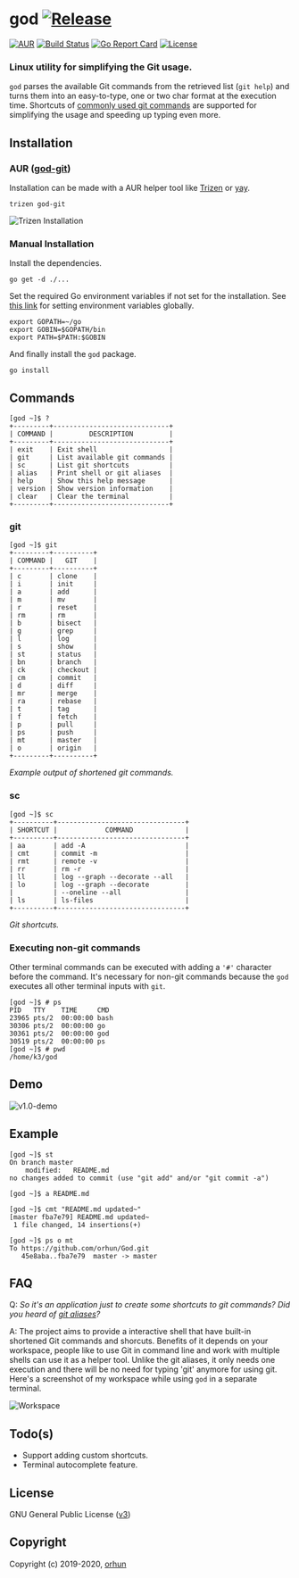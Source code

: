 # god [![Release](https://img.shields.io/github/release/orhun/God.svg?style=flat-square)](https://github.com/orhun/God/releases)
[![AUR](https://img.shields.io/aur/version/god-git.svg?style=flat-square)](https://aur.archlinux.org/packages/god-git/) [![Build Status](https://img.shields.io/travis/orhun/God.svg?style=flat-square)](https://travis-ci.org/orhun/God) [![Go Report Card](https://goreportcard.com/badge/github.com/orhun/god?style=flat-square)](https://goreportcard.com/report/github.com/orhun/god) [![License](https://img.shields.io/badge/license-GPLv3-blue.svg?style=flat-square&color=red)](./LICENSE)

### Linux utility for simplifying the Git usage.

`god` parses the available Git commands from the retrieved list (`git help`) and turns them into an easy-to-type, one or two char format at the execution time.
Shortcuts of [commonly used git commands](https://github.com/joshnh/Git-Commands) are supported for simplifying the usage and speeding up typing even more.

## Installation

### AUR ([god-git](https://aur.archlinux.org/packages/god-git/))

Installation can be made with a AUR helper tool like [Trizen](https://aur.archlinux.org/packages/trizen/) or [yay](https://aur.archlinux.org/packages/yay/).

```
trizen god-git
```

![Trizen Installation](https://user-images.githubusercontent.com/24392180/58751001-95d6e380-84a1-11e9-9314-888c94ab0475.gif)

### Manual Installation

Install the dependencies.

```
go get -d ./...
```

Set the required Go environment variables if not set for the installation.
See [this link](https://stackoverflow.com/questions/48361893/how-to-set-go-environment-variables-globally) for setting environment variables globally.

```
export GOPATH=~/go
export GOBIN=$GOPATH/bin
export PATH=$PATH:$GOBIN
```

And finally install the `god` package.

```
go install
```

## Commands

```
[god ~]$ ?
+---------+-----------------------------+
| COMMAND |         DESCRIPTION         |
+---------+-----------------------------+
| exit    | Exit shell                  |
| git     | List available git commands |
| sc      | List git shortcuts          |
| alias   | Print shell or git aliases  |
| help    | Show this help message      |
| version | Show version information    |
| clear   | Clear the terminal          |
+---------+-----------------------------+
```

### **git**

```
[god ~]$ git
+---------+----------+
| COMMAND |   GIT    |
+---------+----------+
| c       | clone    |
| i       | init     |
| a       | add      |
| m       | mv       |
| r       | reset    |
| rm      | rm       |
| b       | bisect   |
| g       | grep     |
| l       | log      |
| s       | show     |
| st      | status   |
| bn      | branch   |
| ck      | checkout |
| cm      | commit   |
| d       | diff     |
| mr      | merge    |
| ra      | rebase   |
| t       | tag      |
| f       | fetch    |
| p       | pull     |
| ps      | push     |
| mt      | master   |
| o       | origin   |
+---------+----------+
```

_Example output of shortened git commands._

### **sc**

```
[god ~]$ sc   
+----------+--------------------------------+
| SHORTCUT |            COMMAND             |
+----------+--------------------------------+
| aa       | add -A                         |
| cmt      | commit -m                      |
| rmt      | remote -v                      |
| rr       | rm -r                          |
| ll       | log --graph --decorate --all   |
| lo       | log --graph --decorate         |
|          | --oneline --all                |
| ls       | ls-files                       |
+----------+--------------------------------+
```

_Git shortcuts._

### Executing non-git commands

Other terminal commands can be executed with adding a `'#'` character before the command. It's necessary for non-git commands because the `god` executes all other terminal inputs with `git`.

```
[god ~]$ # ps
PID   TTY    TIME     CMD
23965 pts/2  00:00:00 bash
30306 pts/2  00:00:00 go
30361 pts/2  00:00:00 god
30519 pts/2  00:00:00 ps
[god ~]$ # pwd
/home/k3/god
```

## Demo

![v1.0-demo](https://user-images.githubusercontent.com/24392180/58592279-c97ef700-8270-11e9-8290-862ab278ca4b.gif)

## Example

```
[god ~]$ st
On branch master
	modified:   README.md
no changes added to commit (use "git add" and/or "git commit -a")

[god ~]$ a README.md

[god ~]$ cmt "README.md updated~"
[master fba7e79] README.md updated~
 1 file changed, 14 insertions(+)

[god ~]$ ps o mt
To https://github.com/orhun/God.git
   45e8aba..fba7e79  master -> master
```

## FAQ

Q: _So it's an application just to create some shortcuts to git commands? Did you heard of [git aliases](https://git-scm.com/book/en/v2/Git-Basics-Git-Aliases)?_

A: The project aims to provide a interactive shell that have built-in shortened Git commands and shorcuts. Benefits of it depends on your workspace, people like to use Git in command line and work with multiple shells can use it as a helper tool. Unlike the git aliases, it only needs one execution and there will be no need for typing 'git' anymore for using git. Here's a screenshot of my workspace while using `god` in a separate terminal.

![Workspace](https://user-images.githubusercontent.com/24392180/58703963-166ae680-83b3-11e9-8e3b-1b92b70a7583.jpg)

## Todo(s)

* Support adding custom shortcuts.
* Terminal autocomplete feature.

## License

GNU General Public License ([v3](https://www.gnu.org/licenses/gpl.txt))

## Copyright

Copyright (c) 2019-2020, [orhun](https://www.github.com/orhun)
